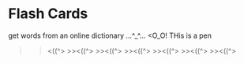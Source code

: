 # Flash Cards
get words from an online dictionary
...^_^...
<O_O! 
THis is a pen
>><((^> >><((^> >><((^> >><((^> >><((^> >><((^> >><((^> 
